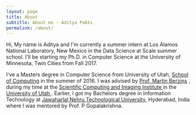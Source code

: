 ```yaml
---
layout: page
title: About
subtitle: About me - Aditya Pakki
permalink: /about/
---
```


<div class="pretty-links">

<p>
Hi, My name is Aditya and I'm currently a summer intern at Los Alamos National Laboratory, New Mexico in the Data Science at Scale summer school. 
I'll be starting my Ph.D. in Computer Science at the University of Minnesota, Twin Cities from Fall 2017.
</p>

<p>
I've a Masters degree in Computer Science from University of Utah, <a href ="https://www.cs.utah.edu" target="_blank">School of Computing</a> in the summer 
of 2016. I was advised by <a href = "http://sci.utah.edu/people/mb.html" target="_blank">Prof. Martin Berzins</a> , during my time at the 
<a href = "https://sci.utah.edu" target="_blank">Scientific Computing and Imaging Institute </a> in the <a href="utah.edu" target="_blank">University of Utah </a>. 
Earlier, I got my Bachelors degree in Information Technology at <a href = "http://jntuh.ac.in/" target="_blank">Jawaharlal Nehru Technological University</a>, Hyderabad, India where I was mentored by Prof. P Gopalakrishna.

</p>

</div>
